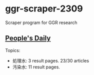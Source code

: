 # ggr-scraper-2309

Scraper program for GGR research

## [People's Daily](http://j.people.com.cn/)

Topics:
- 処理水: 3 result pages. 23/30 articles
- 汚染水: 11 result pages.

